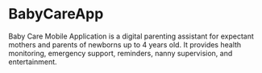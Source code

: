 # BabyCareApp
Baby Care Mobile Application is a digital parenting assistant for expectant mothers and parents of newborns up to 4 years old. It provides health monitoring, emergency support, reminders, nanny supervision, and entertainment.
